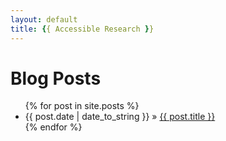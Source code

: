 ```yaml
---
layout: default
title: {{ Accessible Research }}
---
```


<div id="home">
  <h1>Blog Posts</h1>
  <ul class="about">
    {% for post in site.posts %}
      <li><span>{{ post.date | date_to_string }}</span> &raquo; <a href="{{ site.baseurl }}{{ post.url }}">{{ post.title }}</a></li>
    {% endfor %}
  </ul>
</div>
